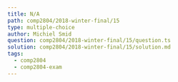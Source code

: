 ```yaml
---
title: N/A
path: comp2804/2018-winter-final/15
type: multiple-choice
author: Michiel Smid
question: comp2804/2018-winter-final/15/question.ts
solution: comp2804/2018-winter-final/15/solution.md
tags:
  - comp2804
  - comp2804-exam
---
```

